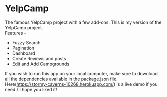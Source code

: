 # YelpCamp
The famous YelpCamp project with a few add-ons.
This is my version of the YelpCamp project.\
Features - 
  - Fuzzy Search
  - Pagination
  - Dashboard
  - Create Reviews and posts
  - Edit and Add Campgrounds


If you wish to run this app on your local computer, make sure to download all the dependencies available in the package.json file.\
Here(https://stormy-caverns-10268.herokuapp.com/) is a live demo if you need./
I hope you liked it!
